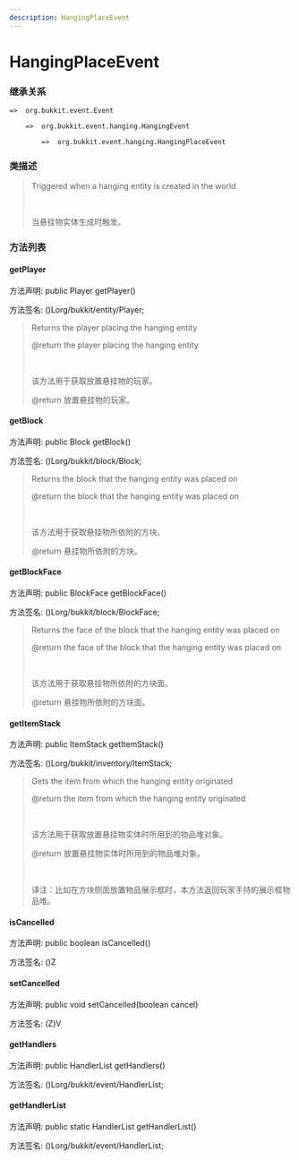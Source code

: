 ```yaml
---
description: HangingPlaceEvent
---
```


# HangingPlaceEvent

### 继承关系

    =>  org.bukkit.event.Event

        =>  org.bukkit.event.hanging.HangingEvent

            =>  org.bukkit.event.hanging.HangingPlaceEvent

### 类描述

> Triggered when a hanging entity is created in the world
> 
> <br>
> 
> 当悬挂物实体生成时触发。

### 方法列表

#### getPlayer

方法声明: public Player getPlayer()

方法签名: ()Lorg/bukkit/entity/Player;

> Returns the player placing the hanging entity
> 
> @return the player placing the hanging entity
> 
> <br>
> 
> 该方法用于获取放置悬挂物的玩家。
> 
> @return 放置悬挂物的玩家。

#### getBlock

方法声明: public Block getBlock()

方法签名: ()Lorg/bukkit/block/Block;

> Returns the block that the hanging entity was placed on
> 
> @return the block that the hanging entity was placed on
> 
> <br>
> 
> 该方法用于获取悬挂物所依附的方块。
> 
> @return 悬挂物所依附的方块。

#### getBlockFace

方法声明: public BlockFace getBlockFace()

方法签名: ()Lorg/bukkit/block/BlockFace;

> Returns the face of the block that the hanging entity was placed on
> 
> @return the face of the block that the hanging entity was placed on
> 
> <br>
> 
> 该方法用于获取悬挂物所依附的方块面。
> 
> @return 悬挂物所依附的方块面。

#### getItemStack

方法声明: public ItemStack getItemStack()

方法签名: ()Lorg/bukkit/inventory/ItemStack;

> Gets the item from which the hanging entity originated
> 
> @return the item from which the hanging entity originated
> 
> <br>
> 
> 该方法用于获取放置悬挂物实体时所用到的物品堆对象。
> 
> @return 放置悬挂物实体时所用到的物品堆对象。
> 
> <br>
> 
> 译注：比如在方块侧面放置物品展示框时，本方法返回玩家手持的展示框物品堆。

#### isCancelled

方法声明: public boolean isCancelled()

方法签名: ()Z

#### setCancelled

方法声明: public void setCancelled(boolean cancel)

方法签名: (Z)V

#### getHandlers

方法声明: public HandlerList getHandlers()

方法签名: ()Lorg/bukkit/event/HandlerList;

#### getHandlerList

方法声明: public static HandlerList getHandlerList()

方法签名: ()Lorg/bukkit/event/HandlerList;